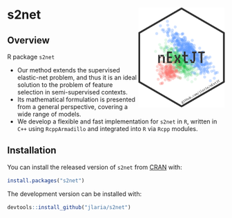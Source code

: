 
<!-- README.md is generated from README.Rmd. Please edit that file -->

# s2net <img src="man/figures/s2net.png" align="right" width="200" />

## Overview

R package `s2net`

  - Our method extends the supervised elastic-net problem, and thus it
    is an ideal solution to the problem of feature selection in
    semi-supervised contexts.
  - Its mathematical formulation is presented from a general
    perspective, covering a wide range of models.
  - We develop a flexible and fast implementation for `s2net` in `R`,
    written in `C++` using `RcppArmadillo` and integrated into `R` via
    `Rcpp` modules.

## Installation

You can install the released version of `s2net` from
[CRAN](https://CRAN.R-project.org) with:

``` r
install.packages("s2net")
```

The development version can be installed with:

``` r
devtools::install_github("jlaria/s2net")
```

<!-- ## Example -->

<!-- This is a basic example which shows you how to solve a common problem: -->

<!-- ```{r example} -->

<!-- ## basic example code -->

<!-- ``` -->

<!-- What is special about using `README.Rmd` instead of just `README.md`? You can include R chunks like so: -->

<!-- ```{r cars} -->

<!-- summary(cars) -->

<!-- ``` -->

<!-- You'll still need to render `README.Rmd` regularly, to keep `README.md` up-to-date. -->

<!-- You can also embed plots, for example: -->

<!-- ```{r pressure, echo = FALSE} -->

<!-- plot(pressure) -->

<!-- ``` -->

<!-- In that case, don't forget to commit and push the resulting figure files, so they display on GitHub! -->
